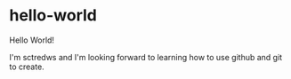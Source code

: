 # hello-world

Hello World!

I'm sctredws and I'm looking forward to learning how to use github and git to create. 
